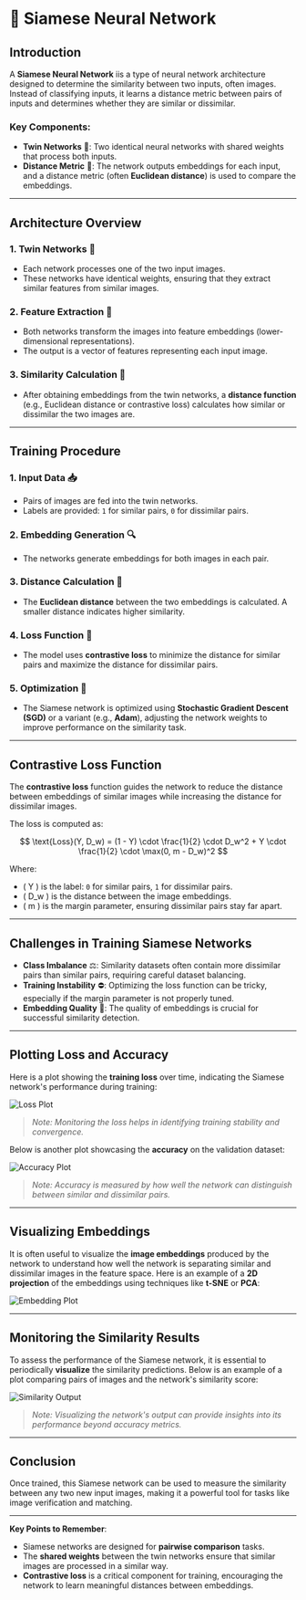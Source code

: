 # 🧠 Siamese Neural Network

## Introduction

A **Siamese Neural Network** iis a type of neural network architecture designed to determine the similarity between two inputs, often images. Instead of classifying inputs, it learns a distance metric between pairs of inputs and determines whether they are similar or dissimilar.

### Key Components:
- **Twin Networks** 👯: Two identical neural networks with shared weights that process both inputs.
- **Distance Metric** 📏: The network outputs embeddings for each input, and a distance metric (often **Euclidean distance**) is used to compare the embeddings.

---

## Architecture Overview

### 1. **Twin Networks** 👯
   - Each network processes one of the two input images.
   - These networks have identical weights, ensuring that they extract similar features from similar images.

### 2. **Feature Extraction** 🧩
   - Both networks transform the images into feature embeddings (lower-dimensional representations).
   - The output is a vector of features representing each input image.

### 3. **Similarity Calculation** 📏
   - After obtaining embeddings from the twin networks, a **distance function** (e.g., Euclidean distance or contrastive loss) calculates how similar or dissimilar the two images are.
 
---

## Training Procedure

### 1. **Input Data** 📥
   - Pairs of images are fed into the twin networks.
   - Labels are provided: `1` for similar pairs, `0` for dissimilar pairs.

### 2. **Embedding Generation** 🔍
   - The networks generate embeddings for both images in each pair.

### 3. **Distance Calculation** 📏
   - The **Euclidean distance** between the two embeddings is calculated. A smaller distance indicates higher similarity.

### 4. **Loss Function** 🔧
   - The model uses **contrastive loss** to minimize the distance for similar pairs and maximize the distance for dissimilar pairs.

### 5. **Optimization** 🔄
   - The Siamese network is optimized using **Stochastic Gradient Descent (SGD)** or a variant (e.g., **Adam**), adjusting the network weights to improve performance on the similarity task.
---

## Contrastive Loss Function

The **contrastive loss** function guides the network to reduce the distance between embeddings of similar images while increasing the distance for dissimilar images.

The loss is computed as:

$$
\text{Loss}(Y, D_w) = (1 - Y) \cdot \frac{1}{2} \cdot D_w^2 + Y \cdot \frac{1}{2} \cdot \max(0, m - D_w)^2
$$

Where:
- \( Y \) is the label: `0` for similar pairs, `1` for dissimilar pairs.
- \( D_w \) is the distance between the image embeddings.
- \( m \) is the margin parameter, ensuring dissimilar pairs stay far apart.

---

## Challenges in Training Siamese Networks

- **Class Imbalance** ⚖️: Similarity datasets often contain more dissimilar pairs than similar pairs, requiring careful dataset balancing.
- **Training Instability** ⛔: Optimizing the loss function can be tricky, especially if the margin parameter is not properly tuned.
- **Embedding Quality** 🎯: The quality of embeddings is crucial for successful similarity detection.

---

## Plotting Loss and Accuracy

Here is a plot showing the **training loss** over time, indicating the Siamese network's performance during training:

![Loss Plot](plots/loss_plot.png)

> *Note: Monitoring the loss helps in identifying training stability and convergence.*

Below is another plot showcasing the **accuracy** on the validation dataset:

![Accuracy Plot](plots/accuracy_plot.png)

> *Note: Accuracy is measured by how well the network can distinguish between similar and dissimilar pairs.*

---

## Visualizing Embeddings

It is often useful to visualize the **image embeddings** produced by the network to understand how well the network is separating similar and dissimilar images in the feature space. Here is an example of a **2D projection** of the embeddings using techniques like **t-SNE** or **PCA**:

![Embedding Plot](plots/embedding_plot.png)

---

## Monitoring the Similarity Results

To assess the performance of the Siamese network, it is essential to periodically **visualize** the similarity predictions. Below is an example of a plot comparing pairs of images and the network's similarity score:

![Similarity Output](plots/similarity_output.png)

> *Note: Visualizing the network's output can provide insights into its performance beyond accuracy metrics.*

---

## Conclusion

Once trained, this Siamese network can be used to measure the similarity between any two new input images, making it a powerful tool for tasks like image verification and matching.

---

**Key Points to Remember**:
- Siamese networks are designed for **pairwise comparison** tasks.
- The **shared weights** between the twin networks ensure that similar images are processed in a similar way.
- **Contrastive loss** is a critical component for training, encouraging the network to learn meaningful distances between embeddings.

